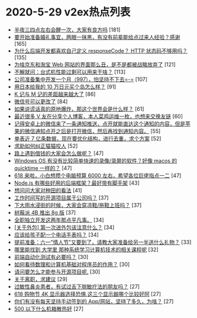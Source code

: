 # 2020-5-29 v2ex热点列表

+ [半夜三四点左右会醒一次，大家有良方吗](https://www.v2ex.com/t/676533#reply181) [181]
+ [要开始准备婚礼事宜，两眼一抹黑，有没有前辈能给点过来人经验？感谢](https://www.v2ex.com/t/676535#reply165) [165]
+ [为什么后端开发都喜欢自己定义 responseCode？ HTTP 状态码不够用吗？](https://www.v2ex.com/t/676678#reply135) [135]
+ [为啥京东和淘宝 Web 网站的界面那么丑，是不是都被战略放弃了](https://www.v2ex.com/t/676516#reply121) [121]
+ [不解就问：台式机性能过剩可以用来干啥？](https://www.v2ex.com/t/676548#reply113) [113]
+ [公司准备集中开发一个月（997），怕坚持不下去=-=](https://www.v2ex.com/t/676611#reply107) [107]
+ [用日本给我的 10 万日元买个岛怎么样？](https://www.v2ex.com/t/676654#reply91) [91]
+ [K 记与 M 记的差距越来越大了](https://www.v2ex.com/t/676759#reply86) [86]
+ [微信号可以更改了](https://www.v2ex.com/t/676689#reply84) [84]
+ [如果说谎话真的原地爆炸，那这个世界会是什么样？](https://www.v2ex.com/t/676629#reply61) [61]
+ [最近很多 V 友在分享个人博客，本人菜鸡运维一枚，也想来交换友链](https://www.v2ex.com/t/676636#reply60) [60]
+ [记得安卓上的微信来了一条通知推送，点开就能直达这个通知的内容，但是苹果的微信通知点开之后是打开微信，然后再找到通知内容。](https://www.v2ex.com/t/676515#reply55) [55]
+ [单表近 7 亿条数据，现在要优化结构，进行去重，求个方案](https://www.v2ex.com/t/676577#reply52) [52]
+ [求助如何纠正猫猫咬人](https://www.v2ex.com/t/676604#reply52) [52]
+ [路上遇到借钱的大家会怎么做呢？](https://www.v2ex.com/t/676687#reply47) [47]
+ [Windows OS 有没有比较简单快速的录像/录屏的软件？好像 macos 的 quicktime 一样的？](https://www.v2ex.com/t/676521#reply47) [47]
+ [618 来啦，小白想攒个电脑预算 6000 左右，希望各位巨佬指点一二](https://www.v2ex.com/t/676598#reply47) [47]
+ [Node.js 有哪些好用的后端框架？最好带有脚手架](https://www.v2ex.com/t/676667#reply43) [43]
+ [想问问大家对种田的看法](https://www.v2ex.com/t/676722#reply41) [41]
+ [工作时间写的开源项目属于公司吗？](https://www.v2ex.com/t/676616#reply37) [37]
+ [下大雨水浸街的时候，大家会穿凉鞋/拖鞋上班吗？](https://www.v2ex.com/t/676671#reply37) [37]
+ [树莓派 4B 推出 8g 版](https://www.v2ex.com/t/676519#reply37) [37]
+ [全职独立开发这两年那点平凡事。](https://www.v2ex.com/t/676656#reply34) [34]
+ [[关于外包] 第一次进外包该注意什么？](https://www.v2ex.com/t/676688#reply34) [34]
+ [应该给孩子配一个电话手表吗？](https://www.v2ex.com/t/676702#reply34) [34]
+ [提前准备：六一"情人节"又要到了，请教大家准备给另一半送什么礼物？](https://www.v2ex.com/t/676523#reply33) [33]
+ [哪里能找到 大学里 那种系统学习计算机技术的相关课程呢](https://www.v2ex.com/t/676566#reply32) [32]
+ [前端自动化测试有必要吗？](https://www.v2ex.com/t/676550#reply30) [30]
+ [如何看待数理和计算机基础对程序员的作用？](https://www.v2ex.com/t/676556#reply30) [30]
+ [请问要怎么才能参与开源项目呢.](https://www.v2ex.com/t/676602#reply30) [30]
+ [关于离职，求建议](https://www.v2ex.com/t/676563#reply29) [29]
+ [过敏性鼻炎患者，有试过舌下脱敏疗法的朋友吗？](https://www.v2ex.com/t/676625#reply27) [27]
+ [618 购物节 4K 显示器选择恐惧,这三个显示器哪个比较好阿](https://www.v2ex.com/t/676653#reply27) [27]
+ [你们有没有每天坚持手动签到的 App/网站，坚持了多久，为啥？](https://www.v2ex.com/t/676734#reply27) [27]
+ [500 以下什么机箱散热好](https://www.v2ex.com/t/676582#reply27) [27]
